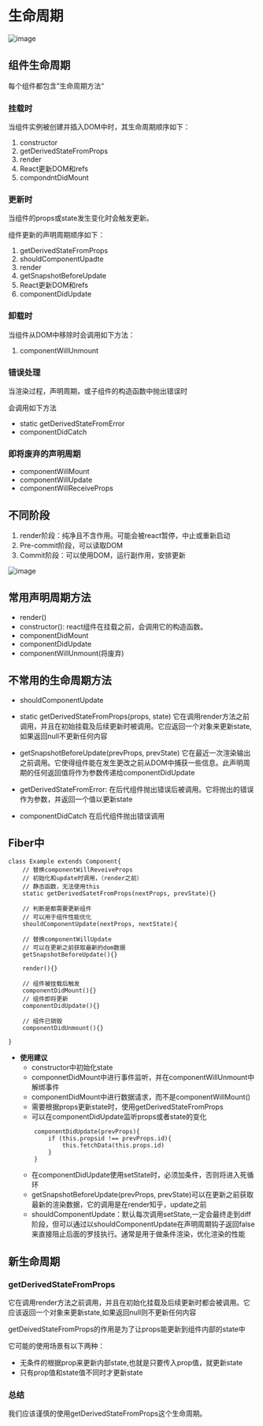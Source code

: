 # 生命周期

![image](../images/react-live.png)

## 组件生命周期
每个组件都包含”生命周期方法“

### 挂载时
当组件实例被创建并插入DOM中时，其生命周期顺序如下：
1. constructor
2. getDerivedStateFromProps
3. render
4. React更新DOM和refs
5. compondntDidMount

### 更新时
当组件的props或state发生变化时会触发更新。

组件更新的声明周期顺序如下：
1. getDerivedStateFromProps
2. shouldComponentUpadte
3. render
4. getSnapshotBeforeUpdate
5. React更新DOM和refs
6. componentDidUpdate

### 卸载时
当组件从DOM中移除时会调用如下方法：

1. componentWillUnmount

### 错误处理

当渲染过程，声明周期，或子组件的构造函数中抛出错误时

会调用如下方法
- static getDerivedStateFromError
- componentDidCatch


### 即将废弃的声明周期

- componentWillMount
- componentWillUpdate
- componentWillReceiveProps

## 不同阶段
1. render阶段：纯净且不含作用。可能会被react暂停，中止或重新启动
2. Pre-commit阶段，可以读取DOM
3. Commit阶段：可以使用DOM，运行副作用，安排更新

![image](../images/react-live.png)

## 常用声明周期方法
- render()
- constructor(): react组件在挂载之前，会调用它的构造函数。
- componentDidMount
- componentDidUpdate
- componentWillUnmount(将废弃)

## 不常用的生命周期方法
- shouldComponentUpdate
- static getDerivedStateFromProps(props, state)
    它在调用render方法之前调用，并且在初始挂载及后续更新时被调用。它应返回一个对象来更新state,如果返回null不更新任何内容

- getSnapshotBeforeUpdate(prevProps, prevState)
    它在最近一次渲染输出之前调用。它使得组件能在发生更改之前从DOM中捕获一些信息。此声明周期的任何返回值将作为参数传递给componentDidUpdate
- getDerivedStateFromError:
    在后代组件抛出错误后被调用。它将抛出的错误作为参数，并返回一个值以更新state

- componentDidCatch
    在后代组件抛出错误调用

## Fiber中
```
class Example extends Component{
    // 替换componentWillReveiveProps
    // 初始化和update时调用，（render之前）
    // 静态函数，无法使用this
    static getDerivedSatetFromProps(nextProps, prevState){}

    // 判断是都需要更新组件
    // 可以用于组件性能优化
    shouldComponentUpdate(nextProps, nextState){

    // 替换componentWillUpdate
    // 可以在更新之前获取最新的dom数据
    getSnapshotBeforeUpdate(){}
    
    render(){}
    
    // 组件被挂载后触发
    componentDidMount(){}
    // 组件即将更新
    componentDidUpdate(){}

    // 组件已销毁
    componentDidUnmount(){}
    
}
```
- **使用建议**
    - constructor中初始化state
    - componnetDidMount中进行事件监听，并在componentWillUnmount中解绑事件
    - componentDidMount中进行数据请求，而不是componentWillMount()
    - 需要根据props更新state时，使用getDerivedStateFromProps
    - 可以在componentDidUpdate监听props或者state的变化
    ```
        componentDidUpdate(prevProps){
            if (this.propsid !== prevProps.id){
                this.fetchData(this.props.id)
            }
        }
    ```
    - 在componentDidUpdate使用setState时，必须加条件，否则将进入死循环
    - getSnapshotBeforeUpdate(prevProps, prevState)可以在更新之前获取最新的渲染数据，它的调用是在render知乎，update之前
    - shouldComponentUpdate：默认每次调用setState,一定会最终走到diff阶段，但可以通过以shouldComponentUpdate在声明周期钩子返回false来直接阻止后面的罗技执行。通常是用于做条件渲染，优化渲染的性能

## 新生命周期
### getDerivedStateFromProps

它在调用render方法之前调用，并且在初始化挂载及后续更新时都会被调用。它应该返回一个对象来更新state,如果返回null则不更新任何内容

getDeivedStateFromProps的作用是为了让props能更新到组件内部的state中

它可能的使用场景有以下两种：
- 无条件的根据prop来更新内部state,也就是只要传入prop值，就更新state
- 只有prop值和state值不同时才更新state

### 总结
我们应该谨慎的使用getDerivedStateFromProps这个生命周期。

